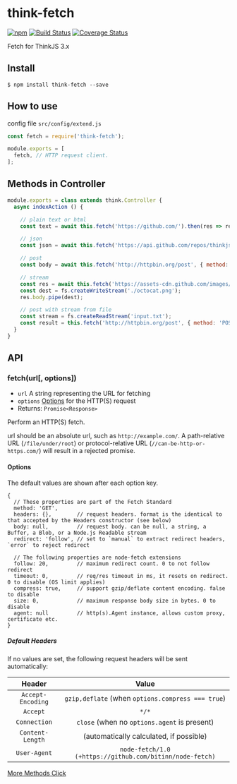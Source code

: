 # think-fetch
[![npm](https://img.shields.io/npm/v/think-fetch.svg)](https://www.npmjs.com/package/think-fetch)
[![Build Status](https://travis-ci.org/thinkjs/think-fetch.svg?branch=master)](https://travis-ci.org/thinkjs/think-fetch)
[![Coverage Status](https://coveralls.io/repos/github/thinkjs/think-fetch/badge.svg?branch=master)](https://coveralls.io/github/thinkjs/think-fetch?branch=master)

Fetch for ThinkJS 3.x

## Install

```
$ npm install think-fetch --save
```

## How to use

config file `src/config/extend.js`

```javascript
const fetch = require('think-fetch');

module.exports = [
  fetch, // HTTP request client.
];
```

## Methods in Controller

```javascript
module.exports = class extends think.Controller {
  async indexAction () {

    // plain text or html
    const text = await this.fetch('https://github.com/').then(res => res.text());

    // json
    const json = await this.fetch('https://api.github.com/repos/thinkjs/think-fetch').then(res => res.json());

    // post
    const body = await this.fetch('http://httpbin.org/post', { method: 'POST', body: 'a=1' }).then(res => res.json());

    // stream
    const res = await this.fetch('https://assets-cdn.github.com/images/modules/logos_page/Octocat.png');
    const dest = fs.createWriteStream('./octocat.png');
    res.body.pipe(dest);

    // post with stream from file
    const stream = fs.createReadStream('input.txt');
    const result = this.fetch('http://httpbin.org/post', { method: 'POST', body: stream }).then(res => res.json());
  }
}
```

## API

### fetch(url[, options])

- `url` A string representing the URL for fetching
- `options` [Options](#fetch-options) for the HTTP(S) request
- Returns: `Promise<Response>`

Perform an HTTP(S) fetch.

url should be an absolute url, such as `http://example.com/`. A path-relative URL (`/file/under/root`) or protocol-relative URL (`//can-be-http-or-https.com/`) will result in a rejected promise.

#### Options

The default values are shown after each option key.

```
{
  // These properties are part of the Fetch Standard
  method: 'GET',
  headers: {},        // request headers. format is the identical to that accepted by the Headers constructor (see below)
  body: null,         // request body. can be null, a string, a Buffer, a Blob, or a Node.js Readable stream
  redirect: 'follow', // set to `manual` to extract redirect headers, `error` to reject redirect

  // The following properties are node-fetch extensions
  follow: 20,         // maximum redirect count. 0 to not follow redirect
  timeout: 0,         // req/res timeout in ms, it resets on redirect. 0 to disable (OS limit applies)
  compress: true,     // support gzip/deflate content encoding. false to disable
  size: 0,            // maximum response body size in bytes. 0 to disable
  agent: null         // http(s).Agent instance, allows custom proxy, certificate etc.
}
```

##### Default Headers

If no values are set, the following request headers will be sent automatically:

| Header | Value |
| :------: | :------: |
| `Accept-Encoding` | `gzip,deflate` (when `options.compress === true`) |
| `Accept` | `*/*` |
| `Connection` | `close` (when no `options.agent` is present) |
| `Content-Length` | (automatically calculated, if possible) |
| `User-Agent` | `node-fetch/1.0 (+https://github.com/bitinn/node-fetch)` |



[More Methods Click](https://github.com/bitinn/node-fetch)